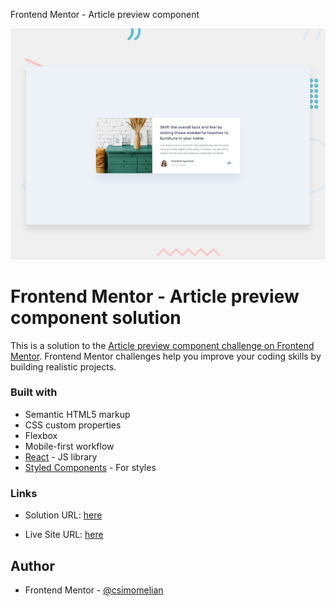  Frontend Mentor - Article preview component

![Design preview for the Article preview component coding challenge](./public/design/desktop-preview.jpg)


# Frontend Mentor - Article preview component solution

This is a solution to the [Article preview component challenge on Frontend Mentor](https://www.frontendmentor.io/challenges/article-preview-component-dYBN_pYFT). Frontend Mentor challenges help you improve your coding skills by building realistic projects.

### Built with

- Semantic HTML5 markup
- CSS custom properties
- Flexbox
- Mobile-first workflow
- [React](https://reactjs.org/) - JS library
- [Styled Components](https://styled-components.com/) - For styles

### Links

- Solution URL: [here](https://www.frontendmentor.io/solutions/reactjs-andand-styledcomponents-t2zRcjC1v)

- Live Site URL: [here](https://csimomelian.github.io/article-preview-component/)


## Author

- Frontend Mentor - [@csimomelian](https://www.frontendmentor.io/profile/csimomelian)
